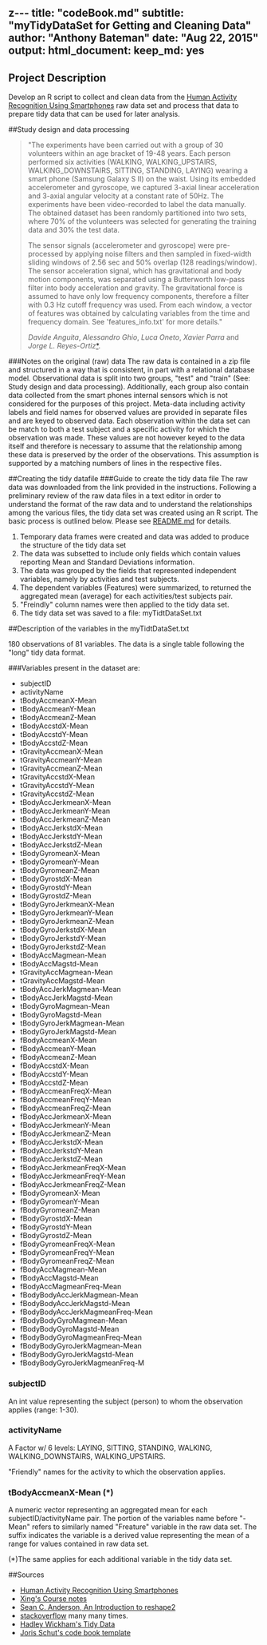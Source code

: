 z---
title: "codeBook.md"
subtitle: "myTidyDataSet for Getting and Cleaning Data"
author: "Anthony Bateman"
date: "Aug 22, 2015"
output:
  html_document:
    keep_md: yes
---

## Project Description
Develop an R script to collect and clean data from the [Human Activity Recognition Using Smartphones](http://archive.ics.uci.edu/ml/datasets/Human+Activity+Recognition+Using+Smartphones) raw data set and process that data to prepare tidy data that can be used for later analysis.


##Study design and data processing
>"The experiments have been carried out with a group of 30 volunteers within an age bracket of 19-48 years. Each person performed six activities (WALKING, WALKING_UPSTAIRS, WALKING_DOWNSTAIRS, SITTING, STANDING, LAYING) wearing a smart phone (Samsung Galaxy S II) on the waist. Using its embedded accelerometer and gyroscope, we captured 3-axial linear acceleration and 3-axial angular velocity at a constant rate of 50Hz. The experiments have been video-recorded to label the data manually. The obtained dataset has been randomly partitioned into two sets, where 70% of the volunteers was selected for generating the training data and 30% the test data. 
>
>The sensor signals (accelerometer and gyroscope) were pre-processed by applying noise filters and then sampled in fixed-width sliding windows of 2.56 sec and 50% overlap (128 readings/window). The sensor acceleration signal, which has gravitational and body motion components, was separated using a Butterworth low-pass filter into body acceleration and gravity. The gravitational force is assumed to have only low frequency components, therefore a filter with 0.3 Hz cutoff frequency was used. From each window, a vector of features was obtained by calculating variables from the time and frequency domain. See 'features_info.txt' for more details." 
>
><cite>Davide Anguita</cite>, <cite>Alessandro Ghio</cite>, <cite>Luca Oneto</cite>, <cite>Xavier Parra</cite> and <cite>Jorge L. Reyes-Ortiz</cite>[*](http://archive.ics.uci.edu/ml/datasets/Human+Activity+Recognition+Using+Smartphones).

###Notes on the original (raw) data
The raw data is contained in a zip file and structured in a way that is consistent, in part with a relational database model.
Observational data is split into two groups, "test" and "train" (See: Study design and data processing). Additionally, each group also contain data collected from the smart phones internal sensors which is not considered for the purposes of this project. Meta-data including activity labels and field names for observed values are provided in separate files and are keyed to observed data. Each observation within the data set can be match to both a test subject and a specific activity for which the observation was made. These values are not however keyed to the data itself and therefore is necessary to assume that the relationship among these data is preserved by the order of the observations. This assumption is supported by a matching numbers of lines in the respective files. 



##Creating the tidy datafile
###Guide to create the tidy data file
The raw data was downloaded from the link provided in the instructions.
Following a preliminary review of the raw data files in a text editor in order to understand the format of the raw data and to understand the relationships among the various files, the tidy data set was created using an R script. The basic process is outlined below. 
Please see [README.md](https://github.com/abatemangwu/gettingAndCleaningData/blob/master/README.md) for details.

1. Temporary data frames were created and data was added to produce the structure of the tidy data set
2. The data was subsetted to include only fields which contain values reporting Mean and Standard Deviations information.
3. The data was grouped by the fields that represented independent variables, namely by activities and test subjects.
4. The dependent variables (Features) were summarized, to returned the aggregated mean (average) for each activities/test subjects pair.
5. "Freindly" column names were then applied to the tidy data set.
6. The tidy data set was saved to a file: myTidtDataSet.txt


##Description of the variables in the myTidtDataSet.txt

180 observations of 81 variables.
The data is a single table following the "long" tidy data format.

###Variables present in the dataset are:

- subjectID
- activityName
- tBodyAccmeanX-Mean
- tBodyAccmeanY-Mean
- tBodyAccmeanZ-Mean
- tBodyAccstdX-Mean
- tBodyAccstdY-Mean
- tBodyAccstdZ-Mean
- tGravityAccmeanX-Mean
- tGravityAccmeanY-Mean
- tGravityAccmeanZ-Mean
- tGravityAccstdX-Mean
- tGravityAccstdY-Mean
- tGravityAccstdZ-Mean
- tBodyAccJerkmeanX-Mean
- tBodyAccJerkmeanY-Mean
- tBodyAccJerkmeanZ-Mean
- tBodyAccJerkstdX-Mean
- tBodyAccJerkstdY-Mean
- tBodyAccJerkstdZ-Mean
- tBodyGyromeanX-Mean
- tBodyGyromeanY-Mean
- tBodyGyromeanZ-Mean
- tBodyGyrostdX-Mean
- tBodyGyrostdY-Mean
- tBodyGyrostdZ-Mean
- tBodyGyroJerkmeanX-Mean
- tBodyGyroJerkmeanY-Mean
- tBodyGyroJerkmeanZ-Mean
- tBodyGyroJerkstdX-Mean
- tBodyGyroJerkstdY-Mean
- tBodyGyroJerkstdZ-Mean
- tBodyAccMagmean-Mean
- tBodyAccMagstd-Mean
- tGravityAccMagmean-Mean
- tGravityAccMagstd-Mean
- tBodyAccJerkMagmean-Mean
- tBodyAccJerkMagstd-Mean
- tBodyGyroMagmean-Mean
- tBodyGyroMagstd-Mean
- tBodyGyroJerkMagmean-Mean
- tBodyGyroJerkMagstd-Mean
- fBodyAccmeanX-Mean
- fBodyAccmeanY-Mean
- fBodyAccmeanZ-Mean
- fBodyAccstdX-Mean
- fBodyAccstdY-Mean
- fBodyAccstdZ-Mean
- fBodyAccmeanFreqX-Mean
- fBodyAccmeanFreqY-Mean
- fBodyAccmeanFreqZ-Mean
- fBodyAccJerkmeanX-Mean
- fBodyAccJerkmeanY-Mean
- fBodyAccJerkmeanZ-Mean
- fBodyAccJerkstdX-Mean
- fBodyAccJerkstdY-Mean
- fBodyAccJerkstdZ-Mean
- fBodyAccJerkmeanFreqX-Mean
- fBodyAccJerkmeanFreqY-Mean
- fBodyAccJerkmeanFreqZ-Mean
- fBodyGyromeanX-Mean
- fBodyGyromeanY-Mean
- fBodyGyromeanZ-Mean
- fBodyGyrostdX-Mean
- fBodyGyrostdY-Mean
- fBodyGyrostdZ-Mean
- fBodyGyromeanFreqX-Mean
- fBodyGyromeanFreqY-Mean
- fBodyGyromeanFreqZ-Mean
- fBodyAccMagmean-Mean
- fBodyAccMagstd-Mean
- fBodyAccMagmeanFreq-Mean
- fBodyBodyAccJerkMagmean-Mean
- fBodyBodyAccJerkMagstd-Mean
- fBodyBodyAccJerkMagmeanFreq-Mean
- fBodyBodyGyroMagmean-Mean
- fBodyBodyGyroMagstd-Mean
- fBodyBodyGyroMagmeanFreq-Mean
- fBodyBodyGyroJerkMagmean-Mean
- fBodyBodyGyroJerkMagstd-Mean
- fBodyBodyGyroJerkMagmeanFreq-M


### subjectID
An int value representing the subject (person) to whom the observation applies (range: 1-30).

### activityName
A Factor w/ 6 levels: LAYING, SITTING, STANDING, WALKING, WALKING_DOWNSTAIRS, WALKING_UPSTAIRS.

"Friendly" names for the activity to which the observation applies.

### tBodyAccmeanX-Mean (*)

A numeric vector representing an aggregated mean for each subjectID/activityName pair.
The portion of the variables name before "-Mean" refers to similarly named "Freature" variable in the raw data set. The suffix indicates the variable is a derived value representing the mean of a range for values contained in raw data set.

(*)The same applies for each additional variable in the tidy data set.

##Sources
- [Human Activity Recognition Using Smartphones](http://archive.ics.uci.edu/ml/datasets/Human+Activity+Recognition+Using+Smartphones)
- [Xing's Course notes](https://github.com/sux13/DataScienceSpCourseNotes)
- [Sean C. Anderson, An Introduction to reshape2](http://seananderson.ca/2013/10/19/reshape.html)
- [stackoverflow](http://stackoverflow.com/) many many times.
- [Hadley Wickham's Tidy  Data](http://vita.had.co.nz/papers/tidy-data.pdf)
- [Joris Schut's code book template](https://gist.github.com/JorisSchut)

